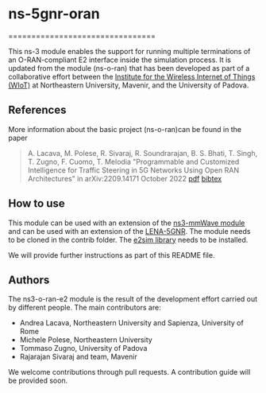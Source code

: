 # ns-5gnr-oran


================================

This ns-3 module enables the support for running multiple terminations of an O-RAN-compliant E2 interface inside the simulation process. It is updated from the module (ns-o-ran) that has been developed as part of a collaborative effort between the [Institute for the Wireless Internet of Things (WIoT)](https://wiot.northeastern.edu) at Northeastern University, Mavenir, and the University of Padova.

## References

More information about the basic project (ns-o-ran)can be found in the paper

> A. Lacava, M. Polese, R. Sivaraj, R. Soundrarajan, B. S. Bhati, T. Singh, T. Zugno, F. Cuomo, T. Melodia "Programmable and Customized Intelligence for Traffic Steering in 5G Networks Using Open RAN Architectures" in arXiv:2209.14171 October 2022 [pdf](https://arxiv.org/pdf/2209.14171.pdf) [bibtex](https://ece.northeastern.edu/wineslab/wines_bibtex/andrea/LacavaAMC22.txt)

## How to use

This module can be used with an extension of the [ns3-mmWave module](https://github.com/nyuwireless-unipd/ns3-mmwave) and can be used with an extension of the [LENA-5GNR](). The module needs to be cloned in the contrib folder. The [e2sim library](https://github.com/o-ran-sc/sim-e2-interface) needs to be installed.

We will provide further instructions as part of this README file.

## Authors

The ns3-o-ran-e2 module is the result of the development effort carried out by different people. The main contributors are:

- Andrea Lacava, Northeastern University and Sapienza, University of Rome
- Michele Polese, Northeastern University
- Tommaso Zugno, University of Padova
- Rajarajan Sivaraj and team, Mavenir

We welcome contributions through pull requests. A contribution guide will be provided soon.
